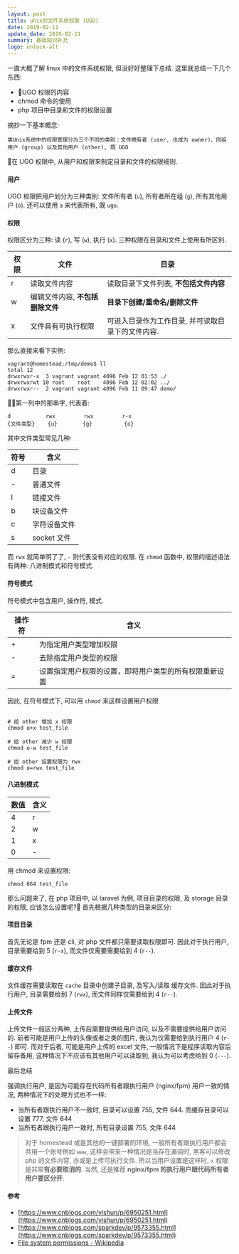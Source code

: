 ```yaml
---
layout: post
title: unix的文件系统权限 (UGO)
date: 2019-02-11
update_date: 2019-02-11
summary: 基础知识补充
logo: unlock-alt
---
```


一直大概了解 linux 中的文件系统权限, 但没好好整理下总结. 这里就总结一下几个东西:

- UGO 权限的内容
- chmod 命令的使用
- php 项目中目录和文件的权限设置


摘抄一下基本概念:

```
类Unix系统中的权限管理分为三个不同的类别：文件拥有者 (user, 也成为 owner)、同组用户 (group) 以及其他用户 (other), 既 UGO
```

在 UGO 权限中, 从用户和权限来制定目录和文件的权限细则.

#### 用户
UGO 权限把用户划分为三种类别: 文件所有者 (`u`), 所有者所在组 (`g`), 所有其他用户 (`o`). 还可以使用 `a` 来代表所有, 既 `ugo`.

#### 权限
权限区分为三种: 读 (`r`), 写 (`w`), 执行 (`x`). 三种权限在目录和文件上使用有所区别. 

| 权限  | 文件  | 目录 |
|---|---|---|
| r  | 读取文件内容 | 读取目录下文件列表, **不包括文件内容** |
| w  | 编辑文件内容, **不包括删除文件** | **目录下创建/重命名/删除文件** |
| x  | 文件具有可执行权限 | 可进入目录作为工作目录, 并可读取目录下的文件内容. |

那么直接来看下实例:

```shell
vagrant@homestead:/tmp/demo$ ll
total 12
drwxrwxr-x  3 vagrant vagrant 4096 Feb 12 01:53 ./
drwxrwxrwt 10 root    root    4096 Feb 12 02:02 ../
drwxrwxr--  2 vagrant vagrant 4096 Feb 11 09:47 demo/
```

第一列中的那串字, 代表着:

```
d           rwx         rwx         r-x
{文件类型}    {u}        {g}          {o}
```

其中文件类型常见几种:

| 符号  | 含义  |
|---|---|
|  d | 目录  |
|  - | 普通文件  |
|  l | 链接文件  |
|  b | 块设备文件  |
|  c | 字符设备文件  |
|  s | socket 文件  |

而 `rwx` 就简单明了了, `-` 则代表没有对应的权限. 在 `chmod` 函数中, 权限的描述语法有两种: 八进制模式和符号模式.

#### 符号模式
符号模式中包含用户, 操作符, 模式.

| 操作符  | 含义  |
|---|---|
|  + | 为指定用户类型增加权限  |
|  - | 去除指定用户类型的权限  |
|  = | 设置指定用户权限的设置，即将用户类型的所有权限重新设置  |

因此, 在符号模式下, 可以用 `chmod` 来这样设置用户权限

```shell

# 给 other 增加 x 权限
chmod o+x test_file

# 给 other 减少 w 权限
chmod o-w test_file

# 给 other 设置权限为 rwx
chmod o=rwx test_file
```

#### 八进制模式

|  数值 | 含义  |
|---|---|
| 4 | r  |
| 2 | w  |
| 1 | x  |
| 0 | -  |

用 chmod 来设置权限:

```shell
chmod 664 test_file
```

那么问题来了, 在 php 项目中, 以 laravel 为例, 项目目录的权限, 及 storage 目录的权限, 应该怎么设置呢? 首先根据几种类型的目录来区分:

#### 项目目录

首先无论是 fpm 还是 cli, 对 php 文件都只需要读取权限即可. 因此对于执行用户, 目录需要给到 5 (`r-x`), 而文件仅需要需要给到 4 (`r--`).

#### 缓存文件

文件缓存需要读取在 `cache` 目录中创建子目录, 及写入/读取 缓存文件. 因此对于执行用户, 目录需要给到 7 (`rwx`), 而文件同样仅需要给到 4 (`r--`).

#### 上传文件

上传文件一般区分两种, 上传后需要提供给用户访问, 以及不需要提供给用户访问的. 前者可能是用户上传的头像或者之类的图片, 我认为仅需要给到执行用户 4 (`r--`) 即可.
而对于后者, 可能是用户上传的 excel 文件, 一般情况下是程序读取内容后留存备用, 这种情况下不应该有其他用户可以读取到, 我认为可以考虑给到 0 (`---`).

最后总结

强调执行用户, 是因为可能存在代码所有者跟执行用户 (nginx/fpm) 用户一致的情况, 两种情况下的处理方式也不一样:

- 当所有者跟执行用户不一致时, 目录可以设置 755, 文件 644. 而缓存目录可以设置 777, 文件 644
- 当所有者跟执行用户一致时, 所有目录设置 755, 文件 644

> 对于 homestead 或是其他的一键部署的环境, 一般所有者跟执行用户都会共用一个账号例如 `www`, 这样会带来一种情况是当存在漏洞时, 黑客可以修改 php 的文件内容, 亦或是上传可执行文件. 所以当用户设置是这样时,  `x` 权限是非常**有必要取消的**. 当然, 还是推荐 **nginx/fpm 的执行用户跟代码所有者用户要区分开**.

#### 参考
- [https://www.cnblogs.com/vishun/p/6950251.html](https://www.cnblogs.com/vishun/p/6950251.html)
- [https://www.cnblogs.com/sparkdev/p/9573355.html](https://www.cnblogs.com/sparkdev/p/9573355.html)
- [File system permissions - Wikipedia](https://en.wikipedia.org/wiki/File_system_permissions)

